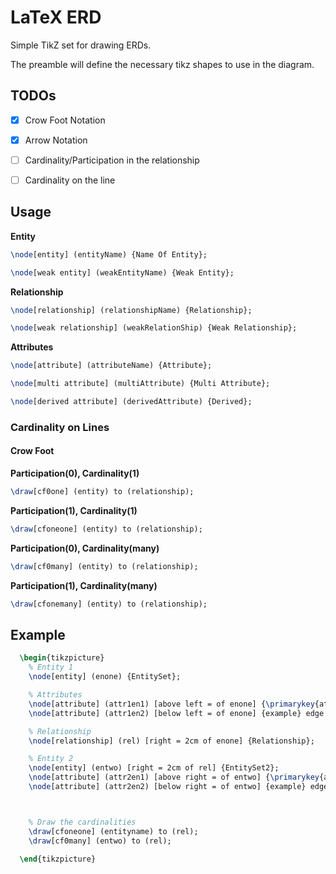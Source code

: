 # LaTeX ERD

Simple TikZ set for drawing ERDs.

The preamble will define the necessary tikz shapes to use in the diagram.

## TODOs

* [x] Crow Foot Notation
* [x] Arrow Notation
* [ ] Cardinality/Participation in the relationship
* [ ] Cardinality on the line


## Usage

**Entity**

```tex
\node[entity] (entityName) {Name Of Entity};
```

```tex
\node[weak entity] (weakEntityName) {Weak Entity};
```

**Relationship**

```tex
\node[relationship] (relationshipName) {Relationship};
```

```tex
\node[weak relationship] (weakRelationShip) {Weak Relationship};
```

**Attributes**

```tex
\node[attribute] (attributeName) {Attribute};
```

```tex
\node[multi attribute] (multiAttribute) {Multi Attribute};
```

```tex
\node[derived attribute] (derivedAttribute) {Derived};
```


### Cardinality on Lines

#### Crow Foot

**Participation(0), Cardinality(1)**

```latex
\draw[cf0one] (entity) to (relationship);
```

**Participation(1), Cardinality(1)**

```latex
\draw[cfoneone] (entity) to (relationship);
```

**Participation(0), Cardinality(many)**

```latex
\draw[cf0many] (entity) to (relationship);
```

**Participation(1), Cardinality(many)**

```latex
\draw[cfonemany] (entity) to (relationship);
```

## Example

```latex
  \begin{tikzpicture}
    % Entity 1
    \node[entity] (enone) {EntitySet};

    % Attributes
    \node[attribute] (attr1en1) [above left = of enone] {\primarykey{attr}} edge (enone);
    \node[attribute] (attr1en2) [below left = of enone] {example} edge (enone);

    % Relationship
    \node[relationship] (rel) [right = 2cm of enone] {Relationship};

    % Entity 2
    \node[entity] (entwo) [right = 2cm of rel] {EntitySet2};
    \node[attribute] (attr2en1) [above right = of entwo] {\primarykey{attrtwo}} edge (entwo);
    \node[attribute] (attr2en2) [below right = of entwo] {example} edge (entwo);



    % Draw the cardinalities
    \draw[cfoneone] (entityname) to (rel);
    \draw[cf0many] (entwo) to (rel);

  \end{tikzpicture}
```
